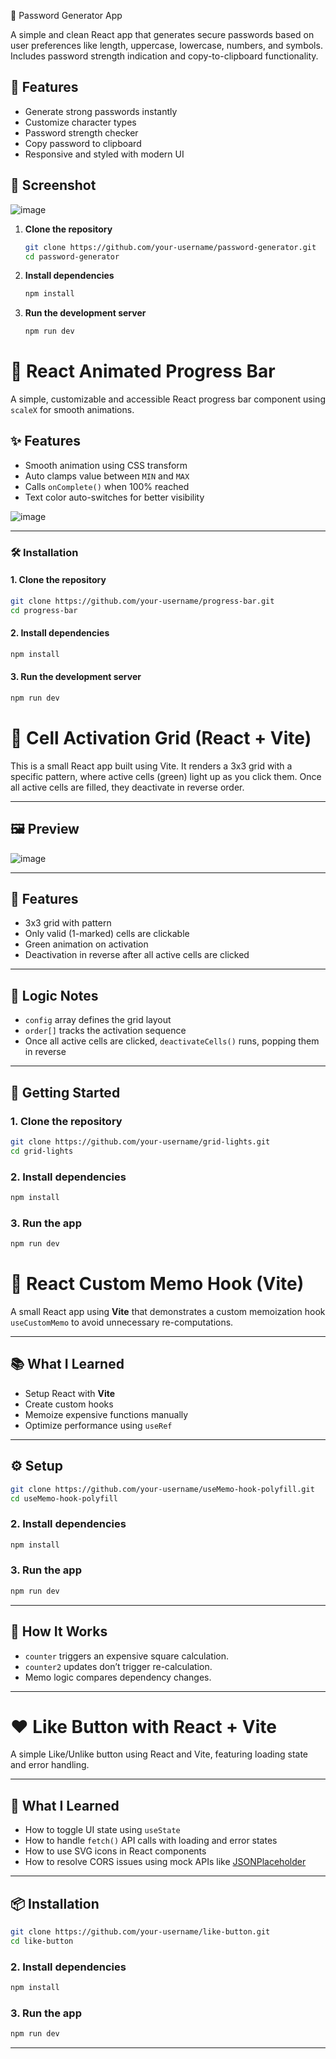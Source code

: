 🔐 Password Generator App

A simple and clean React app that generates secure passwords based on user preferences like length, uppercase, lowercase, numbers, and symbols. Includes password strength indication and copy-to-clipboard functionality.

## 🚀 Features
- Generate strong passwords instantly
- Customize character types
- Password strength checker
- Copy password to clipboard
- Responsive and styled with modern UI

## 📸 Screenshot

![image](https://github.com/user-attachments/assets/ec6c1608-1753-401b-b577-4b42f22c58ec)

1. **Clone the repository**

   ```bash
   git clone https://github.com/your-username/password-generator.git
   cd password-generator
   ```

2. **Install dependencies**

   ```bash
   npm install
   ```

3. **Run the development server**

   ```bash
   npm run dev
   ```
# 🔵 React Animated Progress Bar

A simple, customizable and accessible React progress bar component using `scaleX` for smooth animations.

## ✨ Features

- Smooth animation using CSS transform
- Auto clamps value between `MIN` and `MAX`
- Calls `onComplete()` when 100% reached
- Text color auto-switches for better visibility

![image](https://github.com/user-attachments/assets/400b6179-ff8b-4dd4-b6d6-224ba60962c0)

---

### 🛠️ Installation

#### 1. **Clone the repository**

```bash
git clone https://github.com/your-username/progress-bar.git
cd progress-bar
```

#### 2. **Install dependencies**

```bash
npm install
```

#### 3. **Run the development server**

```bash
npm run dev
```
# 🔵 Cell Activation Grid (React + Vite)

This is a small React app built using Vite. It renders a 3x3 grid with a specific pattern, where active cells (green) light up as you click them. Once all active cells are filled, they deactivate in reverse order.

---

## 🖼️ Preview

![image](https://github.com/user-attachments/assets/dd09f8b5-e977-45e2-9c57-a50b1b80bda6)

---

## 📌 Features

* 3x3 grid with pattern
* Only valid (1-marked) cells are clickable
* Green animation on activation
* Deactivation in reverse after all active cells are clicked

---

## 🧠 Logic Notes

* `config` array defines the grid layout
* `order[]` tracks the activation sequence
* Once all active cells are clicked, `deactivateCells()` runs, popping them in reverse

---
## 🚀 Getting Started
### 1. Clone the repository

```bash
git clone https://github.com/your-username/grid-lights.git
cd grid-lights
````

### 2. Install dependencies

```bash
npm install
```

### 3. Run the app

```bash
npm run dev
```
# 🔁 React Custom Memo Hook (Vite)

A small React app using **Vite** that demonstrates a custom memoization hook `useCustomMemo` to avoid unnecessary re-computations.

---

## 📚 What I Learned

- Setup React with **Vite**
- Create custom hooks
- Memoize expensive functions manually
- Optimize performance using `useRef`

---

## ⚙️ Setup

```bash
git clone https://github.com/your-username/useMemo-hook-polyfill.git
cd useMemo-hook-polyfill
````

### 2. Install dependencies

```bash
npm install
```

### 3. Run the app

```bash
npm run dev
```
---

## 🧠 How It Works

* `counter` triggers an expensive square calculation.
* `counter2` updates don’t trigger re-calculation.
* Memo logic compares dependency changes.

---

# ❤️ Like Button with React + Vite

A simple Like/Unlike button using React and Vite, featuring loading state and error handling.

---

## 🧠 What I Learned

* How to toggle UI state using `useState`
* How to handle `fetch()` API calls with loading and error states
* How to use SVG icons in React components
* How to resolve CORS issues using mock APIs like [JSONPlaceholder](https://jsonplaceholder.typicode.com)

---

## 📦 Installation

```bash
git clone https://github.com/your-username/like-button.git
cd like-button
````

### 2. Install dependencies

```bash
npm install
```

### 3. Run the app

```bash
npm run dev
```
---



